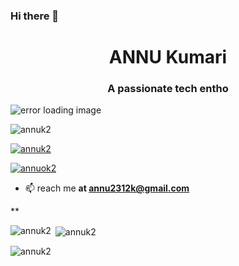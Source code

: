 ### Hi there 👋

<!--
**AnnuK2/AnnuK2** is a ✨ _special_ ✨ repository because its `README.md` (this file) appears on your GitHub profile.

Here are some ideas to get you started:

- 🔭 I’m currently working on ...
- 🌱 I’m currently learning ...
- 👯 I’m looking to collaborate on ...
- 🤔 I’m looking for help with ...
- 💬 Ask me about ...
- 📫 How to reach me: ...
- 😄 Pronouns: ...
- ⚡ Fun fact: ...
-->


<h1 align="center">ANNU Kumari</h1>
<h3 align="center">A passionate tech entho</h3>
<!--<img src="https://media.licdn.com/dms/image/D4D16AQE-Vh7cSZ_0vA/profile-displaybackgroundimage-shrink_350_1400/0/1666538999157?e=1676505600&v=beta&t=i3zFrIEYBjHJLPDSgwEZD2m5enbu6ArUyIkXkT906hI">-->
 <img src="https://source.unsplash.com/1600x800/?coding" alt="error loading image">

<p align="left"> <img src="https://komarev.com/ghpvc/?username=annuk2&label=Profile%20views&color=0e75b6&style=flat" alt="annuk2" /> </p>

<p align="left"> <a href="https://github.com/ryo-ma/github-profile-trophy"><img src="https://github-profile-trophy.vercel.app/?username=annuk2" alt="annuk2" /></a> </p>

<p align="left"> <a href="https://twitter.com/annuok2" target="blank"><img src="https://img.shields.io/twitter/follow/annuok2?logo=twitter&style=for-the-badge" alt="annuok2" /></a> </p>

- 📫 reach me **at annu2312k@gmail.com**



**<p><img align="left" src="https://github-readme-stats.vercel.app/api/top-langs?username=annuk2&show_icons=true&locale=en&layout=compact" alt="annuk2" /></p>

<p>&nbsp;<img align="center" src="https://github-readme-stats.vercel.app/api?username=annuk2&show_icons=true&locale=en" alt="annuk2" /></p>

<p><img align="center" src="https://github-readme-streak-stats.herokuapp.com/?user=annuk2&" alt="annuk2" /></p>
